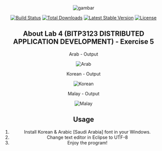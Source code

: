 <div align="center">

![gambar](https://user-images.githubusercontent.com/44885554/111614173-40a4c700-881a-11eb-9b41-bddf349426b7.jpg)

<p align="center">
<a href="https://travis-ci.org/laravel/framework"><img src="https://travis-ci.org/laravel/framework.svg" alt="Build Status"></a>
<a href="https://packagist.org/packages/laravel/framework"><img src="https://poser.pugx.org/laravel/framework/d/total.svg" alt="Total Downloads"></a>
<a href="https://packagist.org/packages/laravel/framework"><img src="https://poser.pugx.org/laravel/framework/v/stable.svg" alt="Latest Stable Version"></a>
<a href="https://packagist.org/packages/laravel/framework"><img src="https://poser.pugx.org/laravel/framework/license.svg" alt="License"></a>
</p>

## About Lab 4 (BITP3123 DISTRIBUTED APPLICATION DEVELOPMENT) - Exercise 5

Arab - Output

![Arab](https://user-images.githubusercontent.com/44885554/114172725-9deaee80-9968-11eb-925a-5e6e255f65f5.jpg)

Korean - Output

![Korean](https://user-images.githubusercontent.com/44885554/114172763-ae9b6480-9968-11eb-9e84-2e9ce95fc9c9.jpg)

Malay - Output

![Malay](https://user-images.githubusercontent.com/44885554/114172776-b4914580-9968-11eb-8ecc-c1ca800f45ae.jpg)

## Usage

1. Install Korean & Arabic [Saudi Arabia] font in your Windows.
2. Change text editor in Eclipse to UTF-8
3. Enjoy the program!

</div>

